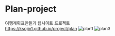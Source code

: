 # Plan-project
여행계획표만들기 웹사이트 프로젝트<br/>
<a href='https://ksojin1.github.io/project/plan'>https://ksojin1.github.io/project/plan</a>
![plan1](https://github.com/ksojin1/Plan-project/assets/109198812/18c996b6-cee7-47d4-aa77-ddb8870bc5df)
![plan3](https://github.com/ksojin1/Plan-project/assets/109198812/23ba83c0-1b5e-42d0-866c-ff5cda1bb2c3)
